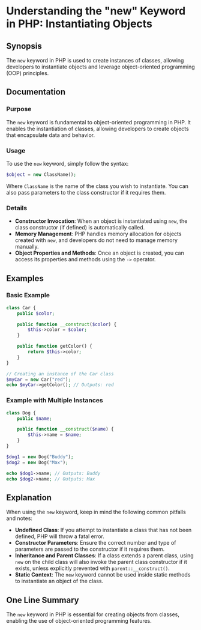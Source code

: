 <!--
Meta Description: # Understanding the "new" Keyword in PHP: Instantiating Objects ## Synopsis The `new` keyword in PHP is used to create instances of classes, allowing ...
Meta Keywords: new, class, php, object, keyword
-->

# Understanding the "new" Keyword in PHP: Instantiating Objects

## Synopsis
The `new` keyword in PHP is used to create instances of classes, allowing developers to instantiate objects and leverage object-oriented programming (OOP) principles.

## Documentation

### Purpose
The `new` keyword is fundamental to object-oriented programming in PHP. It enables the instantiation of classes, allowing developers to create objects that encapsulate data and behavior.

### Usage
To use the `new` keyword, simply follow the syntax:

```php
$object = new ClassName();
```

Where `ClassName` is the name of the class you wish to instantiate. You can also pass parameters to the class constructor if it requires them.

### Details
- **Constructor Invocation**: When an object is instantiated using `new`, the class constructor (if defined) is automatically called.
- **Memory Management**: PHP handles memory allocation for objects created with `new`, and developers do not need to manage memory manually.
- **Object Properties and Methods**: Once an object is created, you can access its properties and methods using the `->` operator.

## Examples

### Basic Example
```php
class Car {
    public $color;

    public function __construct($color) {
        $this->color = $color;
    }

    public function getColor() {
        return $this->color;
    }
}

// Creating an instance of the Car class
$myCar = new Car("red");
echo $myCar->getColor(); // Outputs: red
```

### Example with Multiple Instances
```php
class Dog {
    public $name;

    public function __construct($name) {
        $this->name = $name;
    }
}

$dog1 = new Dog("Buddy");
$dog2 = new Dog("Max");

echo $dog1->name; // Outputs: Buddy
echo $dog2->name; // Outputs: Max
```

## Explanation
When using the `new` keyword, keep in mind the following common pitfalls and notes:

- **Undefined Class**: If you attempt to instantiate a class that has not been defined, PHP will throw a fatal error.
- **Constructor Parameters**: Ensure the correct number and type of parameters are passed to the constructor if it requires them.
- **Inheritance and Parent Classes**: If a class extends a parent class, using `new` on the child class will also invoke the parent class constructor if it exists, unless explicitly prevented with `parent::__construct()`.
- **Static Context**: The `new` keyword cannot be used inside static methods to instantiate an object of the class.

## One Line Summary
The `new` keyword in PHP is essential for creating objects from classes, enabling the use of object-oriented programming features.